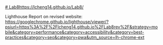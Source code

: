 [# Lab8](https://lcheng14.github.io/Lab8/)https://lcheng14.github.io/Lab8/

Lighthouse Report on revised website: https://googlechrome.github.io/lighthouse/viewer/?psiurl=https%3A%2F%2Flcheng14.github.io%2FLab8rev%2F&strategy=mobile&category=performance&category=accessibility&category=best-practices&category=seo&category=pwa&utm_source=lh-chrome-ext

